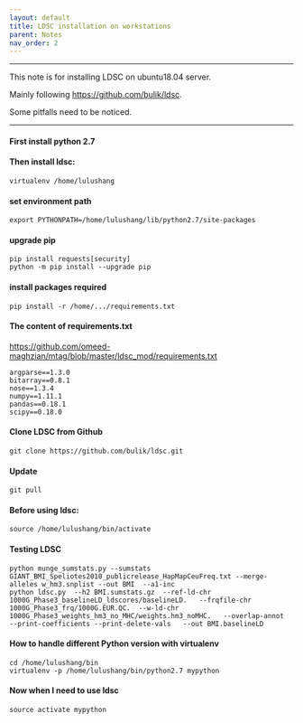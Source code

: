 ```yaml
---
layout: default
title: LDSC installation on workstations
parent: Notes
nav_order: 2
---
```


-------------
This note is for installing LDSC on ubuntu18.04 server. 

Mainly following https://github.com/bulik/ldsc. 

Some pitfalls need to be noticed.

-------------

#### First install python 2.7

#### Then install ldsc:

```
virtualenv /home/lulushang
```

#### set environment path
```
export PYTHONPATH=/home/lulushang/lib/python2.7/site-packages
```

#### upgrade pip
```
pip install requests[security]
python -m pip install --upgrade pip
```

#### install packages required
```
pip install -r /home/.../requirements.txt
```

#### The content of requirements.txt 
https://github.com/omeed-maghzian/mtag/blob/master/ldsc_mod/requirements.txt
```
argparse==1.3.0
bitarray==0.8.1
nose==1.3.4
numpy==1.11.1
pandas==0.18.1
scipy==0.18.0
```


#### Clone LDSC from Github
```
git clone https://github.com/bulik/ldsc.git
```

#### Update 
```
git pull
```

#### Before using ldsc:
```
source /home/lulushang/bin/activate  
```

####  Testing LDSC
```
python munge_sumstats.py --sumstats GIANT_BMI_Speliotes2010_publicrelease_HapMapCeuFreq.txt --merge-alleles w_hm3.snplist --out BMI  --a1-inc
python ldsc.py  --h2 BMI.sumstats.gz  --ref-ld-chr 1000G_Phase3_baselineLD_ldscores/baselineLD.   --frqfile-chr 1000G_Phase3_frq/1000G.EUR.QC.  --w-ld-chr 1000G_Phase3_weights_hm3_no_MHC/weights.hm3_noMHC.   --overlap-annot   --print-coefficients --print-delete-vals   --out BMI.baselineLD
```
#### How to handle different Python version with virtualenv
```
cd /home/lulushang/bin
virtualenv -p /home/lulushang/bin/python2.7 mypython
```
#### Now when I need to use ldsc
```
source activate mypython
```


